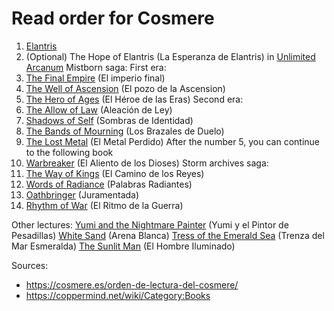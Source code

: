 # Read order for Cosmere

1. [Elantris](https://github.com/alexgimenez02/eBooks-drive/blob/main/Sanderson%2C%20Brandon/Elantris.%20Edición%20X%20Aniversario%20(Brandon%20Sanderson).epub)
2. (Optional) The Hope of Elantris (La Esperanza de Elantris) in [Unlimited Arcanum](https://github.com/alexgimenez02/eBooks-drive/blob/main/Sanderson%2C%20Brandon/Arcanum%20ilimitado%20(Brandon%20Sanderson)%20(Z-Library).epub)
Mistborn saga:
First era:
3. [The Final Empire](https://github.com/alexgimenez02/eBooks-drive/blob/main/Sanderson%2C%20Brandon/Nacidos%20de%20la%20bruma/El%20Imperio%20Final%20(Ed.%20ilustrada)%20(Brandon%20Sanderson)%20(Z-Library).epub) (El imperio final)
4. [The Well of Ascension](https://github.com/alexgimenez02/eBooks-drive/blob/main/Sanderson%2C%20Brandon/Nacidos%20de%20la%20bruma/El%20Pozo%20de%20la%20Ascensión%20(Ed.%20ilustrada)%20(Brandon%20Sanderson)%20(Z-Library).epub) (El pozo de la Ascension)
5. [The Hero of Ages](https://github.com/alexgimenez02/eBooks-drive/blob/main/Sanderson%2C%20Brandon/Nacidos%20de%20la%20bruma/El%20H%C3%A9roe%20de%20las%20Eras.%20(Ed.%20revisada)%20(Brandon%20Sanderson)%20(Z-Library).epub) (El Héroe de las Eras)
Second era:
6. [The Allow of Law](https://github.com/alexgimenez02/eBooks-drive/blob/main/Sanderson%2C%20Brandon/Nacidos%20de%20la%20bruma/Aleacion%20de%20ley%20-%20Brandon%20Sanderson.epub) (Aleación de Ley)
7. [Shadows of Self](https://github.com/alexgimenez02/eBooks-drive/blob/main/Sanderson%2C%20Brandon/Nacidos%20de%20la%20bruma/Sombras%20de%20identidad%20Brandon%20Sanderson.epub) (Sombras de Identidad)
8. [The Bands of Mourning](https://github.com/alexgimenez02/eBooks-drive/blob/main/Sanderson%2C%20Brandon/Nacidos%20de%20la%20bruma/Brazales%20de%20duelo%20(Brandon%20Sanderson).epub) (Los Brazales de Duelo)
9. [The Lost Metal](https://github.com/alexgimenez02/eBooks-drive/blob/main/Sanderson%2C%20Brandon/Nacidos%20de%20la%20bruma/El%20Metal%20Perdido%20-%20Brandon%20Sanderson.epub) (El Metal Perdido)
After the number 5, you can continue to the following book
10. [Warbreaker](https://github.com/alexgimenez02/eBooks-drive/blob/main/Sanderson%2C%20Brandon/El%20Aliento%20de%20los%20Dioses%20(Sanderson%20Brandon)%20(Z-Library).epub) (El Aliento de los Dioses)
Storm archives saga:
11. [The Way of Kings](https://github.com/alexgimenez02/eBooks-drive/blob/main/Sanderson%2C%20Brandon/El%20archivo%20de%20las%20tormentas/El%20camino%20de%20los%20reyes%20(Brandon%20Sanderson)%20(Z-Library).epub) (El Camino de los Reyes)
12. [Words of Radiance](https://github.com/alexgimenez02/eBooks-drive/blob/main/Sanderson%2C%20Brandon/El%20archivo%20de%20las%20tormentas/Palabras%20Radiantes%20-%20Brandon%20Sanderson.epub) (Palabras Radiantes)
13. [Oathbringer](https://github.com/alexgimenez02/eBooks-drive/blob/main/Sanderson%2C%20Brandon/El%20archivo%20de%20las%20tormentas/Juramentada%20(Brandon%20Sanderson)%20(Z-Library).epub) (Juramentada)
14. [Rhythm of War](https://github.com/alexgimenez02/eBooks-drive/blob/main/Sanderson%2C%20Brandon/El%20archivo%20de%20las%20tormentas/El%20Ritmo%20de%20la%20Guerra%20(Brandon%20Sanderson)%20(Z-Library).epub) (El Ritmo de la Guerra)

Other lectures:
[Yumi and the Nightmare Painter]() (Yumi y el Pintor de Pesadillas)
[White Sand]() (Arena Blanca)
[Tress of the Emerald Sea](https://github.com/alexgimenez02/eBooks-drive/blob/main/Sanderson%2C%20Brandon/Trenza%20del%20mar%20Esmeralda%20(Brandon%20Sanderson)%20(Z-Library).epub) (Trenza del Mar Esmeralda)
[The Sunlit Man]() (El Hombre Iluminado)

Sources: 
 - https://cosmere.es/orden-de-lectura-del-cosmere/
 - https://coppermind.net/wiki/Category:Books
